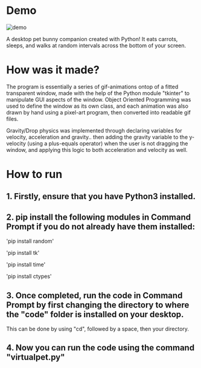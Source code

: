 # Demo


![demo](https://github.com/90shree/desktop-pet-bunny/assets/163702108/98449337-0f59-48c3-8cd1-03ae2e51b6cc)

A desktop pet bunny companion created with Python! It eats carrots, sleeps, and walks at random intervals across the bottom of your screen. 

# How was it made?
The program is essentially a series of gif-animations ontop of a fitted transparent window, made with the help of the Python module "tkinter" to manipulate GUI aspects of the window. Object Oriented Programming was used to define the window as its own class, and each animation was also drawn by hand using a pixel-art program, then converted into readable gif files. 

Gravity/Drop physics was implemented through declaring variables for velocity, acceleration and gravity.. then adding the gravity variable to the y-velocity (using a plus-equals operator) when the user is not dragging the window, and applying this logic to both acceleration and velocity as well.



# How to run
## 1. Firstly, ensure that you have Python3 installed.
## 2. pip install the following modules in Command Prompt if you do not already have them installed:
 'pip install random'
 
 'pip install tk'
 
 'pip install time'
 
 'pip install ctypes'
## 3. Once completed, run the code in Command Prompt by first changing the directory to where the "code" folder is installed on your desktop.
This can be done by using "cd", followed by a space, then your directory.
## 4. Now you can run the code using the command "virtualpet.py"
